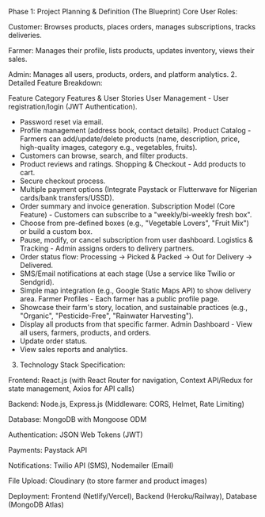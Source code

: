 Phase 1: Project Planning & Definition (The Blueprint)
Core User Roles:

Customer: Browses products, places orders, manages subscriptions, tracks deliveries.

Farmer: Manages their profile, lists products, updates inventory, views their sales.

Admin: Manages all users, products, orders, and platform analytics.
2. Detailed Feature Breakdown:

Feature Category	Features & User Stories
User Management	- User registration/login (JWT Authentication).
- Password reset via email.
- Profile management (address book, contact details).
Product Catalog	- Farmers can add/update/delete products (name, description, price, high-quality images, category e.g., vegetables, fruits).
- Customers can browse, search, and filter products.
- Product reviews and ratings.
Shopping & Checkout	- Add products to cart.
- Secure checkout process.
- Multiple payment options (Integrate Paystack or Flutterwave for Nigerian cards/bank transfers/USSD).
- Order summary and invoice generation.
Subscription Model (Core Feature)	- Customers can subscribe to a "weekly/bi-weekly fresh box".
- Choose from pre-defined boxes (e.g., "Vegetable Lovers", "Fruit Mix") or build a custom box.
- Pause, modify, or cancel subscription from user dashboard.
Logistics & Tracking	- Admin assigns orders to delivery partners.
- Order status flow: Processing -> Picked & Packed -> Out for Delivery -> Delivered.
- SMS/Email notifications at each stage (Use a service like Twilio or Sendgrid).
- Simple map integration (e.g., Google Static Maps API) to show delivery area.
Farmer Profiles	- Each farmer has a public profile page.
- Showcase their farm's story, location, and sustainable practices (e.g., "Organic", "Pesticide-Free", "Rainwater Harvesting").
- Display all products from that specific farmer.
Admin Dashboard	- View all users, farmers, products, and orders.
- Update order status.
- View sales reports and analytics.
3. Technology Stack Specification:

Frontend: React.js (with React Router for navigation, Context API/Redux for state management, Axios for API calls)

Backend: Node.js, Express.js (Middleware: CORS, Helmet, Rate Limiting)

Database: MongoDB with Mongoose ODM

Authentication: JSON Web Tokens (JWT)

Payments: Paystack API 

Notifications: Twilio API (SMS), Nodemailer (Email)

File Upload: Cloudinary (to store farmer and product images)

Deployment: Frontend (Netlify/Vercel), Backend (Heroku/Railway), Database (MongoDB Atlas)

